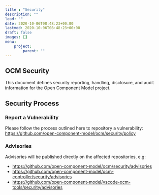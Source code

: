 ```yaml
---
title : "Security"
description: ""
lead: ""
date: 2020-10-06T08:48:23+00:00
lastmod: 2020-10-06T08:48:23+00:00
draft: false
images: []
menu:
    project:
        parent: ""
---
```


## OCM Security
This document defines security reporting, handling, disclosure, and audit information for the Open Component Model project.

## Security Process

### Report a Vulnerability

Please follow the process outlined here to repository a vulnerability: https://github.com/open-component-model/ocm/security/policy

### Advisories

Advisories will be published directly on the affected repositories, e.g:

- https://github.com/open-component-model/ocm/security/advisories
- https://github.com/open-component-model/ocm-controller/security/advisories
- https://github.com/open-component-model/vscode-ocm-tools/security/advisories
